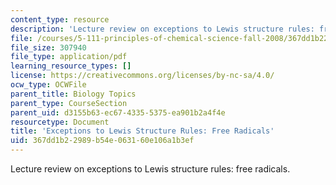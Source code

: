 ```yaml
---
content_type: resource
description: 'Lecture review on exceptions to Lewis structure rules: free radicals.'
file: /courses/5-111-principles-of-chemical-science-fall-2008/367dd1b22989b54e063160e106a1b3ef_bioex_lect12.pdf
file_size: 307940
file_type: application/pdf
learning_resource_types: []
license: https://creativecommons.org/licenses/by-nc-sa/4.0/
ocw_type: OCWFile
parent_title: Biology Topics
parent_type: CourseSection
parent_uid: d3155b63-ec67-4335-5375-ea901b2a4f4e
resourcetype: Document
title: 'Exceptions to Lewis Structure Rules: Free Radicals'
uid: 367dd1b2-2989-b54e-0631-60e106a1b3ef
---
```

Lecture review on exceptions to Lewis structure rules: free radicals.